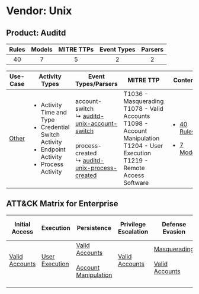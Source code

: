 Vendor: Unix
============
Product: Auditd
---------------
| Rules | Models | MITRE TTPs | Event Types | Parsers |
|:-----:|:------:|:----------:|:-----------:|:-------:|
|  40   |   7    |     5      |      2      |    2    |

|                Use-Case                | Activity Types                                                                                                                  | Event Types/Parsers                                                                                                                                                                                                           | MITRE TTP                                                                                                                                      | Content                                                                                       |
|:--------------------------------------:| ------------------------------------------------------------------------------------------------------------------------------- | ----------------------------------------------------------------------------------------------------------------------------------------------------------------------------------------------------------------------------- | ---------------------------------------------------------------------------------------------------------------------------------------------- | --------------------------------------------------------------------------------------------- |
| [Other](../../../UseCases/uc_other.md) | <ul><li>Activity Time  and Type</li><li>Credential Switch Activity</li><li>Endpoint Activity</li><li>Process Activity</li></ul> |  account-switch<br> ↳ [auditd-unix-account-switch](Parsers/parserContent_auditd-unix-account-switch.md)<br><br> process-created<br> ↳ [auditd-unix-process-created](Parsers/parserContent_auditd-unix-process-created.md)<br> | T1036 - Masquerading<br>T1078 - Valid Accounts<br>T1098 - Account Manipulation<br>T1204 - User Execution<br>T1219 - Remote Access Software<br> | [<ul><li>40 Rules</li></ul><ul><li>7 Models</li></ul>](Rules_Models/r_m_unix_auditd_Other.md) |

ATT&CK Matrix for Enterprise
----------------------------
| Initial Access                                                      | Execution                                                           | Persistence                                                                                                                                  | Privilege Escalation                                                | Defense Evasion                                                                                                                      | Credential Access | Discovery | Lateral Movement | Collection | Command and Control                                                         | Exfiltration | Impact |
| ------------------------------------------------------------------- | ------------------------------------------------------------------- | -------------------------------------------------------------------------------------------------------------------------------------------- | ------------------------------------------------------------------- | ------------------------------------------------------------------------------------------------------------------------------------ | ----------------- | --------- | ---------------- | ---------- | --------------------------------------------------------------------------- | ------------ | ------ |
| [Valid Accounts](https://attack.mitre.org/techniques/T1078)<br><br> | [User Execution](https://attack.mitre.org/techniques/T1204)<br><br> | [Valid Accounts](https://attack.mitre.org/techniques/T1078)<br><br>[Account Manipulation](https://attack.mitre.org/techniques/T1098)<br><br> | [Valid Accounts](https://attack.mitre.org/techniques/T1078)<br><br> | [Masquerading](https://attack.mitre.org/techniques/T1036)<br><br>[Valid Accounts](https://attack.mitre.org/techniques/T1078)<br><br> |                   |           |                  |            | [Remote Access Software](https://attack.mitre.org/techniques/T1219)<br><br> |              |        |